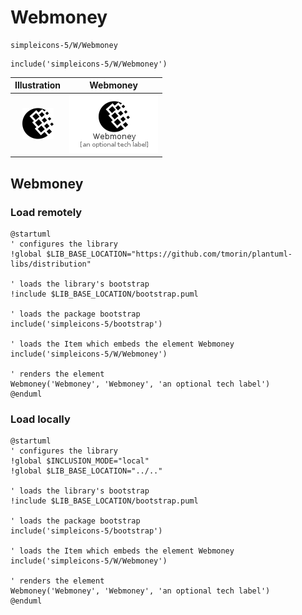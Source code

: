 # Webmoney


```text
simpleicons-5/W/Webmoney
```

```text
include('simpleicons-5/W/Webmoney')
```



| Illustration | Webmoney |
| :---: | :---: |
| ![illustration for Illustration](../../simpleicons-5/W/Webmoney.png) | ![illustration for Webmoney](../../simpleicons-5/W/Webmoney.Local.png) |




## Webmoney

### Load remotely
```plantuml
@startuml
' configures the library
!global $LIB_BASE_LOCATION="https://github.com/tmorin/plantuml-libs/distribution"

' loads the library's bootstrap
!include $LIB_BASE_LOCATION/bootstrap.puml

' loads the package bootstrap
include('simpleicons-5/bootstrap')

' loads the Item which embeds the element Webmoney
include('simpleicons-5/W/Webmoney')

' renders the element
Webmoney('Webmoney', 'Webmoney', 'an optional tech label')
@enduml
```

### Load locally
```plantuml
@startuml
' configures the library
!global $INCLUSION_MODE="local"
!global $LIB_BASE_LOCATION="../.."

' loads the library's bootstrap
!include $LIB_BASE_LOCATION/bootstrap.puml

' loads the package bootstrap
include('simpleicons-5/bootstrap')

' loads the Item which embeds the element Webmoney
include('simpleicons-5/W/Webmoney')

' renders the element
Webmoney('Webmoney', 'Webmoney', 'an optional tech label')
@enduml
```

